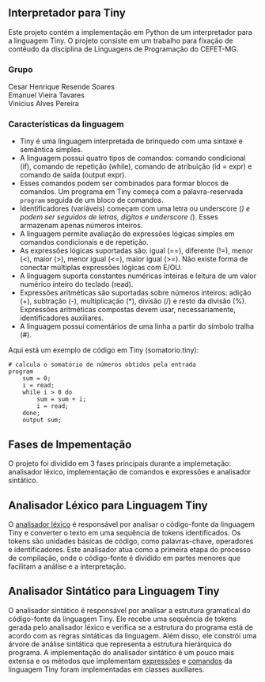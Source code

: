 ## Interpretador para Tiny

Este projeto contém a implementação em Python de um interpretador para a linguagem Tiny. O projeto consiste em um trabalho para fixação de contéudo da disciplina de Linguagens de Programação do CEFET-MG.

### Grupo
Cesar Henrique Resende Soares <br>
Emanuel Vieira Tavares<br>
Vinicius Alves Pereira<br>

### Características da linguagem

- Tiny é uma linguagem interpretada de brinquedo com uma sintaxe e semântica simples.
- A linguagem possui quatro tipos de comandos: comando condicional (if), comando de repetição (while), comando de atribuição (id = expr) e comando de saída (output expr).
- Esses comandos podem ser combinados para formar blocos de comandos. Um programa em Tiny começa com a palavra-reservada `program` seguida de um bloco de comandos.
- Identificadores (variáveis) começam com uma letra ou underscore (_) e podem ser seguidos de letras, dígitos e underscore (_). Esses armazenam apenas números inteiros.
- A linguagem permite avaliação de expressões lógicas simples em comandos condicionais e de repetição.
- As expressões lógicas suportadas são: igual (==), diferente (!=), menor (<), maior (>), menor igual (<=), maior igual (>=). Não existe forma de conectar múltiplas expressões lógicas com E/OU.
- A linguagem suporta constantes numéricas inteiras e leitura de um valor numérico inteiro do teclado (read).
- Expressões aritméticas são suportadas sobre números inteiros: adição (+), subtração (-), multiplicação (*), divisão (/) e resto da divisão (%). Expressões aritméticas compostas devem usar, necessariamente, identificadores auxiliares.
- A linguagem possui comentários de uma linha a partir do símbolo tralha (#).

Aqui está um exemplo de código em Tiny (somatorio.tiny):

```plaintext
# calcula o somatório de números obtidos pela entrada
program
    sum = 0;
    i = read;
    while i > 0 do
        sum = sum + i;
        i = read;
    done;
    output sum;

```

## Fases de Impementação

O projeto foi dividido em 3 fases principais durante a implemetação: analisador léxico, implementação de comandos e expressões e analisador sintático.


## Analisador Léxico para Linguagem Tiny

O [analisador léxico](lexical.py) é responsável por analisar o código-fonte da linguagem Tiny e converter o texto em uma sequência de tokens identificados. Os tokens são unidades básicas de código, como palavras-chave, operadores e identificadores. Este analisador atua como a primeira etapa do processo de compilação, onde o código-fonte é dividido em partes menores que facilitam a análise e a interpretação.


## Analisador Sintático para Linguagem Tiny

O analisador sintático é responsável por analisar a estrutura gramatical do código-fonte da linguagem Tiny. Ele recebe uma sequência de tokens gerada pelo analisador léxico e verifica se a estrutura do programa está de acordo com as regras sintáticas da linguagem. Além disso, ele constrói uma árvore de análise sintática que representa a estrutura hierárquica do programa.
A implementação do analisador sintático é um pouco mais extensa e os métodos que implementam [expressões](expr.py) e [comandos](command.py) da linguagem Tiny foram implementadas em classes auxiliares.



